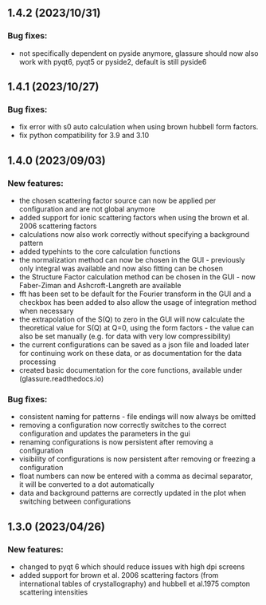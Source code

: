 ## 1.4.2 (2023/10/31)

### Bug fixes:
- not specifically dependent on pyside anymore, glassure should now also work with pyqt6, pyqt5 or pyside2, default
  is still pyside6

## 1.4.1 (2023/10/27)

### Bug fixes:
- fix error with s0 auto calculation when using brown hubbell form factors.
- fix python compatibility for 3.9 and 3.10 

## 1.4.0 (2023/09/03)

### New features:
- the chosen scattering factor source can now be applied per configuration and are not global anymore
- added support for ionic scattering factors when using the brown et al. 2006 scattering factors
- calculations now also work correctly without specifying a background pattern
- added typehints to the core calculation functions
- the normalization method can now be chosen in the GUI - previously only integral was available and now also
  fitting can be chosen
- the Structure Factor calculation method can be chosen in the GUI - now Faber-Ziman and Ashcroft-Langreth are
  available
- fft has been set to be default for the Fourier transform in the GUI and a checkbox has been added to also allow
  the usage of integration method when necessary
- the extrapolation of the S(Q) to zero in the GUI will now calculate the theoretical value for S(Q) at Q=0, using
  the form factors - the value can also be set manually (e.g. for data with very low compressibility)
- the current configurations can be saved as a json file and loaded later for continuing work on these data, or as
  documentation for the data processing
- created basic documentation for the core functions, available under (glassure.readthedocs.io)


### Bug fixes:
- consistent naming for patterns - file endings will now always be omitted
- removing a configuration now correctly switches to the correct configuration and updates the parameters in the gui
- renaming configurations is now persistent after removing a configuration
- visibility of configurations is now persistent after removing or freezing a configuration
- float numbers can now be entered with a comma as decimal separator, it will be converted to a dot automatically
- data and background patterns are correctly updated in the plot when switching between configurations

## 1.3.0 (2023/04/26)

### New features:
- changed to pyqt 6 which should reduce issues with high dpi screens
- added support for brown et al. 2006 scattering factors (from international tables of crystallography) and hubbell et 
  al.1975 compton scattering intensities

